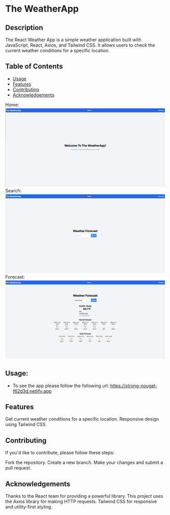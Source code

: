 # The WeatherApp

## Description

The React Weather App is a simple weather application built with JavaScript, React, Axios, and Tailwind CSS. It allows users to check the current weather conditions for a specific location.

## Table of Contents

- [Usage](#usage)
- [Features](#features)
- [Contributing](#contributing)
- [Acknowledgements](#acknowledgements)

Home:
![Home Screen](/public/assets/Home.png)
Search:
![Search Screen](/public/assets/Search.png)
Forecast:
![Forecast Screen](/public/assets/Forecastresults.png)

## Usage:

- To see the app please follow the following url:
  https://strong-nougat-f62d3d.netlify.app

## Features

Get current weather conditions for a specific location.
Responsive design using Tailwind CSS.

## Contributing

If you'd like to contribute, please follow these steps:

Fork the repository.
Create a new branch.
Make your changes and submit a pull request.

## Acknowledgements

Thanks to the React team for providing a powerful library.
This project uses the Axios library for making HTTP requests.
Tailwind CSS for responsive and utility-first styling.
